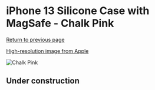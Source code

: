 # iPhone 13 Silicone Case with MagSafe - Chalk Pink

[Return to previous page](/iphone_13)

[High-resolution image from Apple](https://store.storeimages.cdn-apple.com/8756/as-images.apple.com/is/MM2R3?wid=4500&hei=4500&fmt=png)

<div style="width: 500px"><img src="/everyphone/MM2R3.png" alt="Chalk Pink"></div>

## Under construction

